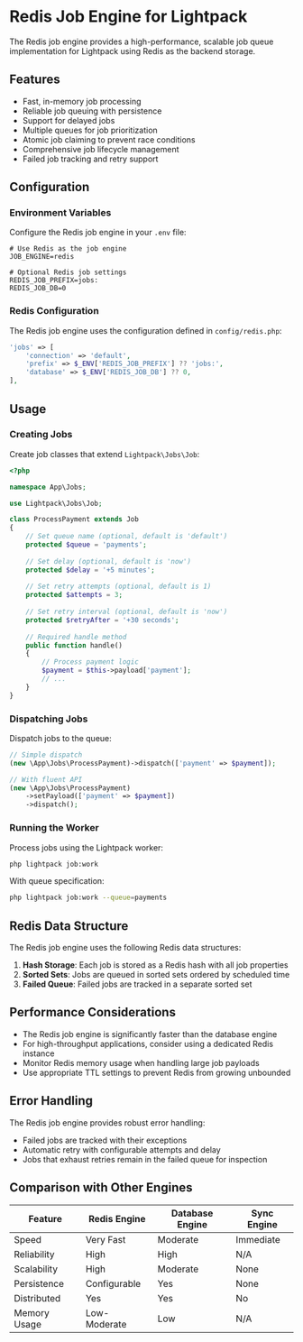 # Redis Job Engine for Lightpack

The Redis job engine provides a high-performance, scalable job queue implementation for Lightpack using Redis as the backend storage.

## Features

- Fast, in-memory job processing
- Reliable job queuing with persistence
- Support for delayed jobs
- Multiple queues for job prioritization
- Atomic job claiming to prevent race conditions
- Comprehensive job lifecycle management
- Failed job tracking and retry support

## Configuration

### Environment Variables

Configure the Redis job engine in your `.env` file:

```
# Use Redis as the job engine
JOB_ENGINE=redis

# Optional Redis job settings
REDIS_JOB_PREFIX=jobs:
REDIS_JOB_DB=0
```

### Redis Configuration

The Redis job engine uses the configuration defined in `config/redis.php`:

```php
'jobs' => [
    'connection' => 'default',
    'prefix' => $_ENV['REDIS_JOB_PREFIX'] ?? 'jobs:',
    'database' => $_ENV['REDIS_JOB_DB'] ?? 0,
],
```

## Usage

### Creating Jobs

Create job classes that extend `Lightpack\Jobs\Job`:

```php
<?php

namespace App\Jobs;

use Lightpack\Jobs\Job;

class ProcessPayment extends Job
{
    // Set queue name (optional, default is 'default')
    protected $queue = 'payments';
    
    // Set delay (optional, default is 'now')
    protected $delay = '+5 minutes';
    
    // Set retry attempts (optional, default is 1)
    protected $attempts = 3;
    
    // Set retry interval (optional, default is 'now')
    protected $retryAfter = '+30 seconds';
    
    // Required handle method
    public function handle()
    {
        // Process payment logic
        $payment = $this->payload['payment'];
        // ...
    }
}
```

### Dispatching Jobs

Dispatch jobs to the queue:

```php
// Simple dispatch
(new \App\Jobs\ProcessPayment)->dispatch(['payment' => $payment]);

// With fluent API
(new \App\Jobs\ProcessPayment)
    ->setPayload(['payment' => $payment])
    ->dispatch();
```

### Running the Worker

Process jobs using the Lightpack worker:

```bash
php lightpack job:work
```

With queue specification:

```bash
php lightpack job:work --queue=payments
```

## Redis Data Structure

The Redis job engine uses the following Redis data structures:

1. **Hash Storage**: Each job is stored as a Redis hash with all job properties
2. **Sorted Sets**: Jobs are queued in sorted sets ordered by scheduled time
3. **Failed Queue**: Failed jobs are tracked in a separate sorted set

## Performance Considerations

- The Redis job engine is significantly faster than the database engine
- For high-throughput applications, consider using a dedicated Redis instance
- Monitor Redis memory usage when handling large job payloads
- Use appropriate TTL settings to prevent Redis from growing unbounded

## Error Handling

The Redis job engine provides robust error handling:

- Failed jobs are tracked with their exceptions
- Automatic retry with configurable attempts and delay
- Jobs that exhaust retries remain in the failed queue for inspection

## Comparison with Other Engines

| Feature | Redis Engine | Database Engine | Sync Engine |
|---------|-------------|-----------------|-------------|
| Speed | Very Fast | Moderate | Immediate |
| Reliability | High | High | N/A |
| Scalability | High | Moderate | None |
| Persistence | Configurable | Yes | None |
| Distributed | Yes | Yes | No |
| Memory Usage | Low-Moderate | Low | N/A |
